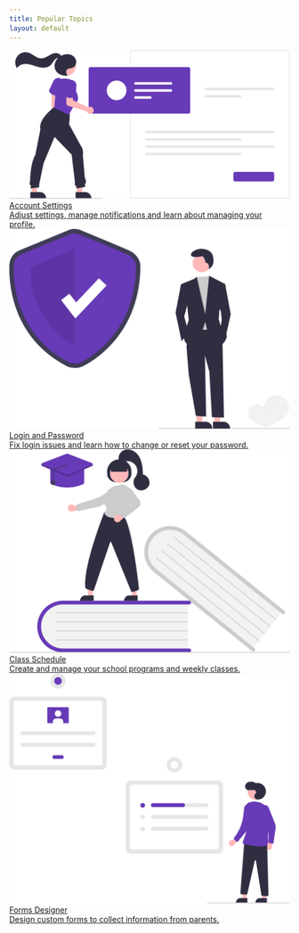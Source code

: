 ```yaml
---
title: Popular Topics
layout: default
---
```


<div class="card-container">
  <a href="account-settings.html" class="card">
    <img src="assets/images/undraw_account_re_o7id.svg" alt="Account Settings">
    <div class="card-content">
      <div class="card-title">Account Settings</div>
      <div class="card-description">
        Adjust settings, manage notifications and learn about managing your profile.
      </div>
    </div>
  </a>
  <a href="login-password" class="card">
    <img src="assets/images/undraw_security_on_re_e491.svg" alt="Login and Password">
    <div class="card-content">
      <div class="card-title">Login and Password</div>
      <div class="card-description">Fix login issues and learn how to change or reset your password.</div>
    </div>
  </a>
  <a href="/class-schedule" class="card">
    <img src="assets/images/undraw_education_f8ru.svg" alt="Class Schedule">
    <div class="card-content">
      <div class="card-title">Class Schedule</div>
      <div class="card-description">Create and manage your school programs and weekly classes.</div>
    </div>
  </a>
  <a href="forms-designer" class="card">
    <img src="assets/images/undraw_forms_re_pkrt.svg" alt="Forms Designer">
    <div class="card-content">
      <div class="card-title">Forms Designer</div>
      <div class="card-description">Design custom forms to collect information from parents.</div>
    </div>
  </a>
</div>
